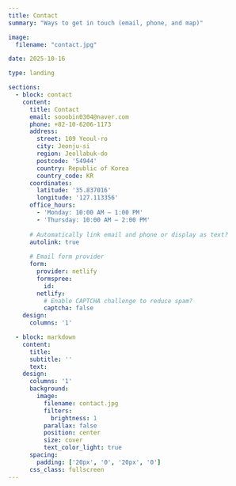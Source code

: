 ```yaml
---
title: Contact
summary: "Ways to get in touch (email, phone, and map)"

image:
  filename: "contact.jpg"

date: 2025-10-16

type: landing

sections:
  - block: contact
    content:
      title: Contact
      email: sooobin0304@naver.com
      phone: +82-10-6206-1173
      address:
        street: 109 Yeoul-ro
        city: Jeonju-si
        region: Jeollabuk-do
        postcode: '54944'
        country: Republic of Korea
        country_code: KR
      coordinates:
        latitude: '35.837016'
        longitude: '127.113356'
      office_hours:
        - 'Monday: 10:00 AM – 1:00 PM'
        - 'Thursday: 10:00 AM – 2:00 PM'
      
      # Automatically link email and phone or display as text?
      autolink: true
    
      # Email form provider
      form:
        provider: netlify
        formspree:
          id:
        netlify:
          # Enable CAPTCHA challenge to reduce spam?
          captcha: false
    design:
      columns: '1'

  - block: markdown
    content:
      title:
      subtitle: ''
      text:
    design:
      columns: '1'
      background:
        image: 
          filename: contact.jpg
          filters:
            brightness: 1
          parallax: false
          position: center
          size: cover
          text_color_light: true
      spacing:
        padding: ['20px', '0', '20px', '0']
      css_class: fullscreen
---
```

